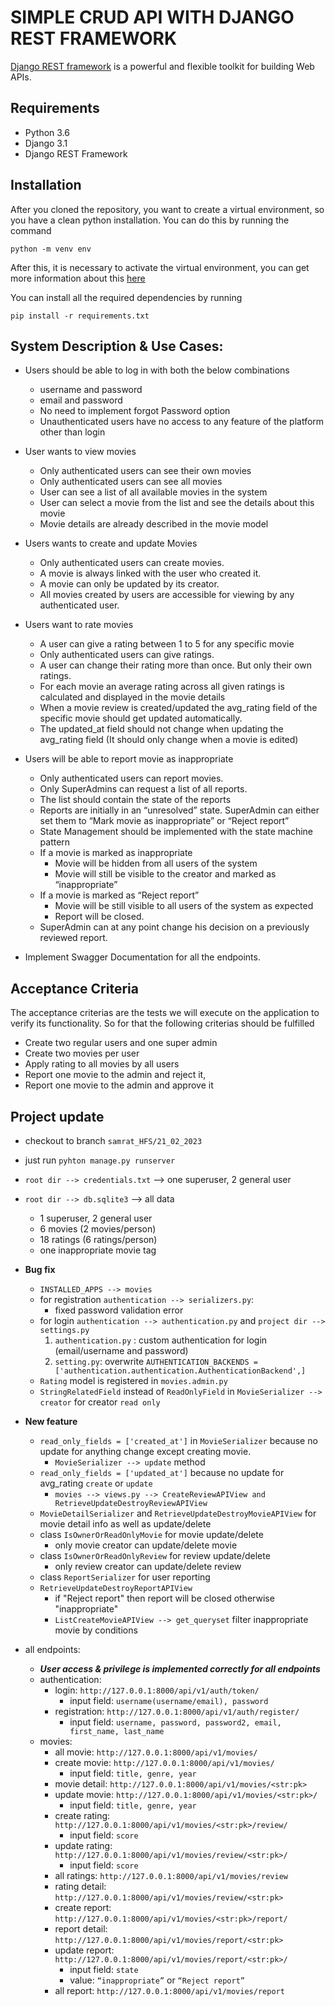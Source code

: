 # SIMPLE CRUD API WITH DJANGO REST FRAMEWORK
[Django REST framework](http://www.django-rest-framework.org/) is a powerful and flexible toolkit for building Web APIs.

## Requirements
- Python 3.6
- Django 3.1
- Django REST Framework

## Installation
After you cloned the repository, you want to create a virtual environment, so you have a clean python installation.
You can do this by running the command
```
python -m venv env
```

After this, it is necessary to activate the virtual environment, you can get more information about this [here](https://docs.python.org/3/tutorial/venv.html)

You can install all the required dependencies by running
```
pip install -r requirements.txt
```

## System Description & Use Cases:
 - Users should be able to log in with both the below combinations
   - username and password
   - email and password
   - No need to implement forgot Password option
   - Unauthenticated users have no access to any feature of the platform other than login

- User wants to view movies
  - Only authenticated users can see their own movies
  - Only authenticated users can see all movies
  - User can see a list of all available movies in the system
  - User can select a movie from the list and see the details about this movie
  - Movie details are already described in the movie model

- Users wants to create and update Movies
  - Only authenticated users can create movies.
  - A movie is always linked with the user who created it.
  - A movie can only be updated by its creator.
  - All movies created by users are accessible for viewing by any authenticated user.

- Users want to rate movies
  - A user can give a rating between 1 to 5 for any specific movie
  - Only authenticated users can give ratings.
  - A user can change their rating more than once. But only their own ratings.
  - For each movie an average rating across all given ratings is calculated and displayed in the movie details
  - When a movie review is created/updated the avg_rating field of the specific movie should get updated automatically.
  - The updated_at field should not change when updating the avg_rating field (It should only change when a movie is edited)

- Users will be able to report movie as inappropriate
  - Only authenticated users can report movies.
  - Only SuperAdmins can request a list of all reports.
  - The list should contain the state of the reports
  - Reports are initially in an “unresolved” state. SuperAdmin can either set them to “Mark movie as inappropriate” or “Reject report”
  - State Management should be implemented with the state machine pattern
  - If a movie is marked as inappropriate
    - Movie will be hidden from all users of the system
    - Movie will still be visible to the creator and marked as “inappropriate”
  - If a movie is marked as “Reject report”
    - Movie will be still visible to all users of the system as expected
    - Report will be closed.
  - SuperAdmin can at any point change his decision on a previously reviewed report.

- Implement Swagger Documentation for all the endpoints.

## Acceptance Criteria
The acceptance criterias are the tests we will execute on the application to verify its functionality. So for that the following criterias should be fulfilled

- Create two regular users and one super admin
- Create two movies per user
- Apply rating to all movies by all users
- Report one movie to the admin and reject it, 
- Report one movie to the admin and approve it

## Project update
+ checkout to branch ```samrat_HFS/21_02_2023```
+ just run ```pyhton manage.py runserver```
+ ```root dir --> credentials.txt``` --> one superuser, 2 general user
+ ```root dir --> db.sqlite3``` --> all data
    + 1 superuser, 2 general user
    + 6 movies (2 movies/person)
    + 18 ratings (6 ratings/person)
    + one inappropriate movie tag 
+ **Bug fix**
    + ```INSTALLED_APPS --> movies```
    + for registration ```authentication --> serializers.py```:
        + fixed password validation error
    + for login ```authentication --> authentication.py``` and ```project dir --> settings.py```
        1) ```authentication.py``` : custom authentication for login (email/username and password)
        2) ```setting.py```: overwrite ```AUTHENTICATION_BACKENDS = ['authentication.authentication.AuthenticationBackend',]```
    + ```Rating``` model is registered in ```movies.admin.py```
    + ```StringRelatedField``` instead of ```ReadOnlyField``` in ```MovieSerializer --> creator``` for creator ```read only```
 + **New feature**
    + ```read_only_fields = ['created_at']``` in ```MovieSerializer``` because no update for anything change except creating movie.
        + ```MovieSerializer --> update``` method
    + ```read_only_fields = ['updated_at']``` because no update for avg_rating ```create``` or ```update```
        + ```movies --> views.py --> CreateReviewAPIView and RetrieveUpdateDestroyReviewAPIView```
    + ```MovieDetailSerializer``` and ```RetrieveUpdateDestroyMovieAPIView``` for movie detail info as well as update/delete
    + class ```IsOwnerOrReadOnlyMovie``` for movie update/delete
        + only movie creator can update/delete movie
    + class ```IsOwnerOrReadOnlyReview``` for review update/delete
        + only review creator can update/delete review
    + class ```ReportSerializer``` for user reporting
    + ```RetrieveUpdateDestroyReportAPIView``` 
        + if "Reject report" then report will be closed otherwise "inappropriate"
        + ```ListCreateMovieAPIView --> get_queryset``` filter inappropriate movie by conditions
 
 + all endpoints:
    + **_User access & privilege is implemented correctly for all endpoints_**
    + authentication:
        + login: ```http://127.0.0.1:8000/api/v1/auth/token/```
            + input field: ```username(username/email), password```
        + registration: ```http://127.0.0.1:8000/api/v1/auth/register/```
            + input field: ```username, password, password2, email, first_name, last_name```
    + movies:
        + all movie: ```http://127.0.0.1:8000/api/v1/movies/```
        + create movie: ```http://127.0.0.1:8000/api/v1/movies/```
            + input field: ```title, genre, year```
        + movie detail: ```http://127.0.0.1:8000/api/v1/movies/<str:pk>```
        + update movie: ```http://127.0.0.1:8000/api/v1/movies/<str:pk>/```
            + input field: ```title, genre, year```
        + create rating: ```http://127.0.0.1:8000/api/v1/movies/<str:pk>/review/```
            + input field: ```score```
        + update rating: ```http://127.0.0.1:8000/api/v1/movies/review/<str:pk>/```
            + input field: ```score```
        + all ratings: ```http://127.0.0.1:8000/api/v1/movies/review```
        + rating detail: ```http://127.0.0.1:8000/api/v1/movies/review/<str:pk>```
        + create report: ```http://127.0.0.1:8000/api/v1/movies/<str:pk>/report/```
        + report detail: ```http://127.0.0.1:8000/api/v1/movies/report/<str:pk>```
        + update report: ```http://127.0.0.1:8000/api/v1/movies/report/<str:pk>/```
            + input field: ```state```
            + value: ```“inappropriate”``` or ```“Reject report”```
        + all report: ```http://127.0.0.1:8000/api/v1/movies/report```